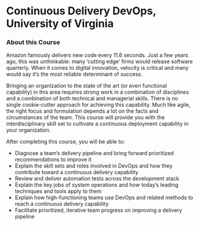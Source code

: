 # Continuous Delivery DevOps, University of Virginia

### About this Course
Amazon famously delivers new code every 11.6 seconds. Just a few years ago, this was unthinkable: many ‘cutting edge’ firms would release software quarterly. When it comes to digital innovation, velocity is critical and many would say it’s the most reliable determinant of success. 

Bringing an organization to the state of the art (or even functional capability) in this area requires strong work in a combination of disciplines and a combination of both technical and managerial skills. There is no single cookie-cutter approach for achieving this capability. Much like agile, the right focus and formulation depends a lot on the facts and circumstances of the team. This course will provide you with the interdisciplinary skill set to cultivate a continuous deployment capability in your organization. 

After completing this course, you will be able to: 
- Diagnose a team’s delivery pipeline and bring forward prioritized recommendations to improve it
- Explain the skill sets and roles involved in DevOps and how they contribute toward a continuous delivery capability
- Review and deliver automation tests across the development stack
- Explain the key jobs of system operations and how today’s leading techniques and tools apply to them
- Explain how high-functioning teams use DevOps  and related methods to reach a continuous delivery capability 
- Facilitate prioritized, iterative team progress on improving a delivery pipeline
